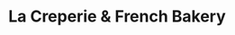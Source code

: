 ---
title: "La Creperie & French Bakery"
url: /fort-collins/la-creperie-und-french-bakery/
shop: Bäckerei
---